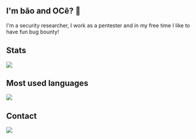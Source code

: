 ## I'm bão and OCê? 👋
 
I'm a security researcher, I work as a pentester and in my free time I like to have fun bug bounty!

## Stats

<div>
   <img src="https://github-readme-stats.vercel.app/api?username=phor3nsic&show_icons=true&theme=chartreuse-dark&include_all_commits=true&count_private=true&hide=issues" />
</div>

## Most used languages
<div>
  <img src="https://github-readme-stats.vercel.app/api/top-langs/?username=phor3nsic&langs_count=4&layout=compact&theme=dracula" />
  </div>
  
## Contact

   <a href="https://twitter.com/phor3nsic_br">
    <img src="https://img.shields.io/badge/twitter-@phor3nsic_br-red.svg?style=square&logo=twitter">
  </a>
